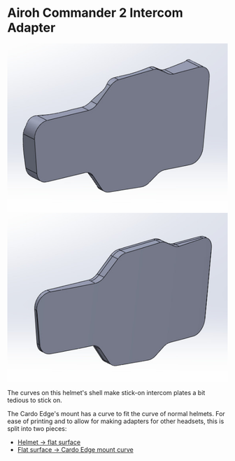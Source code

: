 # Airoh Commander 2 Intercom Adapter

![flat-airoh_commander_2](images/flat-airoh_commander_2-v02b.jpg)
![flat-cardo_base](images/flat-cardo_base-v02b.jpg)

The curves on this helmet's shell make stick-on intercom plates a bit tedious to stick on.

The Cardo Edge's mount has a curve to fit the curve of normal helmets. For ease of printing and to allow for making adapters for other headsets, this is split into two pieces:

- [Helmet -> flat surface](cad/flat-airoh_commander_2-v02b.STL)
- [Flat surface -> Cardo Edge mount curve](cad/flat-airoh_commander_2-v02b.STL)


